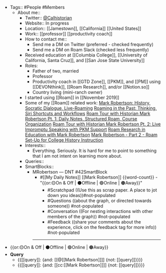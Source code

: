 - Tags:: #People #Members
    - About me:: 
        - Twitter:: [@Calhistorian](https://www.twitter.com/calhistorian) 
        - Website:: In progress
        - Location:: [[Jamestown]], [[California]] [[United States]]
        - Work:: [[professor]] [[productivity coach]] 
        - How to contact me::
            - Send me a DM on Twitter (preferred - checked frequently)
            - Send me a DM on Roam Slack (checked less frequently)
        - Received education at [[Columbia College]], [[University of California, Santa Cruz]], and [[San Jose State University]]
        - Roles:
            - Father of two, married
            - Professor
            - Productivity coach in [[GTD Zone]], [[PKM]], and [[PM]] using [[DEVONthink]], [[Roam Research]], and/or [[Notion.so]]
            - Country living (mini-ranch owner)
        - I started using [[Roam]] in [[November 2019]]
        - Some of my [[Roam]] related work:
            [Mark Robertson: History, Socratic Dialogue, Live-Roaming](https://www.buzzsprout.com/1194506/4875515)
            [Roaming in the Past: Thinking, Siri Shortcuts and Workflows](https://www.roambrain.com/roaming-in-the-past/)
            [Roam Tour with Historian Mark Robertson Pt. 1: Daily Notes, Structured Roam, Course Organization](https://youtu.be/O3Chd8ECy2A)
            [Roam Tour with Historian Mark Robertson Pt. 2: Live Impromptu Speaking with PKM Support](https://youtu.be/cO_z04mfG90)
            [Roam Research in Education with Mark Robertson](https://youtu.be/bSbuOPgHL3E)
            [Mark Robertson - Part 2 - Roam Set-Up for College History Instruction](https://youtu.be/_QJ6Nt2r_xg)
        - Interests::
            - Everything. Seriously. It is hard for me to point to something that I am not intent on learning more about. 
        - Queries::
        - SmartBlocks::
            - MRobertson — DNT #42SmartBlock
                - #[[My Daily Notes]] [[Mark Robertson]] {{word-count}} - "{{or:🟡On & Off | ⚫️Offline | 🟢Online | 🟠Away}}"
                    - #Scratchpad ((Use this as scrap paper. A place to jot down you ideas))#not-populated
                    - #Questions ((about the graph, or directed towards someone)) #not-populated
                    - #Conversation ((For nesting interactions with other members of the graph)) #not-populated
                    - #Feedback ((share your comments about the experience, click on the feedback tag for more info)) #not-populated
                - ---
- {{or:🟡On & Off | ⚫️Offline | 🟢Online | 🟠Away}}
- **Query**
    - {{[[query]]: {and: [[@[[Mark Robertson]]]] {not: [[query]]}}}}
    - {{[[query]]: {and: [[cc:[[Mark Robertson]]]] {not: [[query]]}}}}
